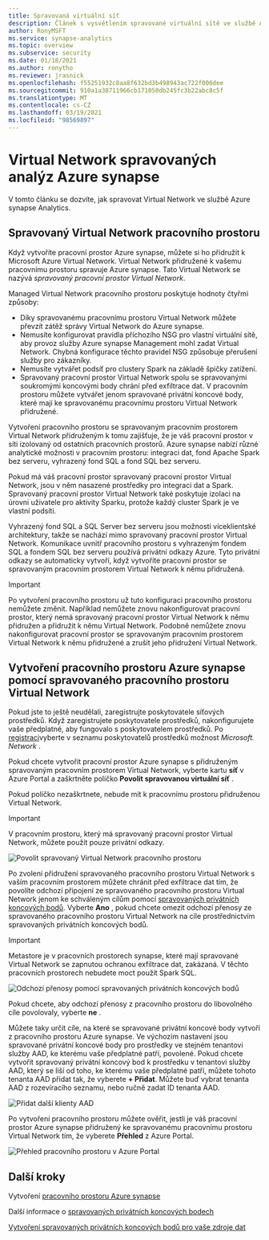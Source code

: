 ```yaml
---
title: Spravovaná virtuální síť
description: Článek s vysvětlením spravované virtuální sítě ve službě Azure synapse Analytics
author: RonyMSFT
ms.service: synapse-analytics
ms.topic: overview
ms.subservice: security
ms.date: 01/18/2021
ms.author: ronytho
ms.reviewer: jrasnick
ms.openlocfilehash: f55251932c8aa8f632bd3b498943ac722f006dee
ms.sourcegitcommit: 910a1a38711966cb171050db245fc3b22abc8c5f
ms.translationtype: MT
ms.contentlocale: cs-CZ
ms.lasthandoff: 03/19/2021
ms.locfileid: "98569897"
---
```

# <a name="azure-synapse-analytics-managed-virtual-network"></a>Virtual Network spravovaných analýz Azure synapse

V tomto článku se dozvíte, jak spravovat Virtual Network ve službě Azure synapse Analytics.

## <a name="managed-workspace-virtual-network"></a>Spravovaný Virtual Network pracovního prostoru

Když vytvoříte pracovní prostor Azure synapse, můžete si ho přidružit k Microsoft Azure Virtual Network. Virtual Network přidružené k vašemu pracovnímu prostoru spravuje Azure synapse. Tato Virtual Network se nazývá *spravovaný pracovní prostor Virtual Network*.

Managed Virtual Network pracovního prostoru poskytuje hodnoty čtyřmi způsoby:

- Díky spravovanému pracovnímu prostoru Virtual Network můžete převzít zátěž správy Virtual Network do Azure synapse.
- Nemusíte konfigurovat pravidla příchozího NSG pro vlastní virtuální sítě, aby provoz služby Azure synapse Management mohl zadat Virtual Network. Chybná konfigurace těchto pravidel NSG způsobuje přerušení služby pro zákazníky.
- Nemusíte vytvářet podsíť pro clustery Spark na základě špičky zatížení.
- Spravovaný pracovní prostor Virtual Network spolu se spravovanými soukromými koncovými body chrání před exfiltrace dat. V pracovním prostoru můžete vytvářet jenom spravované privátní koncové body, které mají ke spravovanému pracovnímu prostoru Virtual Network přidružené.

Vytvoření pracovního prostoru se spravovaným pracovním prostorem Virtual Network přidruženým k tomu zajišťuje, že je váš pracovní prostor v síti izolovaný od ostatních pracovních prostorů. Azure synapse nabízí různé analytické možnosti v pracovním prostoru: integraci dat, fond Apache Spark bez serveru, vyhrazený fond SQL a fond SQL bez serveru.

Pokud má váš pracovní prostor spravovaný pracovní prostor Virtual Network, jsou v něm nasazené prostředky pro integraci dat a Spark. Spravovaný pracovní prostor Virtual Network také poskytuje izolaci na úrovni uživatele pro aktivity Sparku, protože každý cluster Spark je ve vlastní podsíti.

Vyhrazený fond SQL a SQL Server bez serveru jsou možnosti víceklientské architektury, takže se nachází mimo spravovaný pracovní prostor Virtual Network. Komunikace uvnitř pracovního prostoru s vyhrazeným fondem SQL a fondem SQL bez serveru používá privátní odkazy Azure. Tyto privátní odkazy se automaticky vytvoří, když vytvoříte pracovní prostor se spravovaným pracovním prostorem Virtual Network k němu přidružená.

>[!IMPORTANT]
>Po vytvoření pracovního prostoru už tuto konfiguraci pracovního prostoru nemůžete změnit. Například nemůžete znovu nakonfigurovat pracovní prostor, který nemá spravovaný pracovní prostor Virtual Network k němu přidružen a přidružit k němu Virtual Network. Podobně nemůžete znovu nakonfigurovat pracovní prostor se spravovaným pracovním prostorem Virtual Network k němu přidružené a zrušit jeho přidružení Virtual Network.

## <a name="create-an-azure-synapse-workspace-with-a-managed-workspace-virtual-network"></a>Vytvoření pracovního prostoru Azure synapse pomocí spravovaného pracovního prostoru Virtual Network

Pokud jste to ještě neudělali, zaregistrujte poskytovatele síťových prostředků. Když zaregistrujete poskytovatele prostředků, nakonfigurujete vaše předplatné, aby fungovalo s poskytovatelem prostředků. Po [registraci](../../azure-resource-manager/management/resource-providers-and-types.md)vyberte v seznamu poskytovatelů prostředků možnost *Microsoft. Network* .

Pokud chcete vytvořit pracovní prostor Azure synapse s přidruženým spravovaným pracovním prostorem Virtual Network, vyberte kartu **síť** v Azure Portal a zaškrtněte políčko **Povolit spravovanou virtuální síť** .

Pokud políčko nezaškrtnete, nebude mít k pracovnímu prostoru přidruženou Virtual Network.

>[!IMPORTANT]
>V pracovním prostoru, který má spravovaný pracovní prostor Virtual Network, můžete použít pouze privátní odkazy.

![Povolit spravovaný Virtual Network pracovního prostoru](./media/synapse-workspace-managed-vnet/enable-managed-vnet-1.png)

Po zvolení přidružení spravovaného pracovního prostoru Virtual Network s vaším pracovním prostorem můžete chránit před exfiltrace dat tím, že povolíte odchozí připojení ze spravovaného pracovního prostoru Virtual Network jenom ke schváleným cílům pomocí [spravovaných privátních koncových bodů](./synapse-workspace-managed-private-endpoints.md). Vyberte **Ano** , pokud chcete omezit odchozí přenosy ze spravovaného pracovního prostoru Virtual Network na cíle prostřednictvím spravovaných privátních koncových bodů. 


>[!IMPORTANT]
>Metastore je v pracovních prostorech synapse, které mají spravované Virtual Network se zapnutou ochranou exfiltrace dat, zakázaná. V těchto pracovních prostorech nebudete moct použít Spark SQL.

![Odchozí přenosy pomocí spravovaných privátních koncových bodů](./media/synapse-workspace-managed-vnet/select-outbound-connectivity.png)

Pokud chcete, aby odchozí přenosy z pracovního prostoru do libovolného cíle povolovaly, vyberte **ne** .

Můžete taky určit cíle, na které se spravované privátní koncové body vytvoří z pracovního prostoru Azure synapse. Ve výchozím nastavení jsou spravované privátní koncové body pro prostředky ve stejném tenantovi služby AAD, ke kterému vaše předplatné patří, povolené. Pokud chcete vytvořit spravovaný privátní koncový bod k prostředku v tenantovi služby AAD, který se liší od toho, ke kterému vaše předplatné patří, můžete tohoto tenanta AAD přidat tak, že vyberete **+ Přidat**. Můžete buď vybrat tenanta AAD z rozevíracího seznamu, nebo ručně zadat ID tenanta AAD.

![Přidat další klienty AAD](./media/synapse-workspace-managed-vnet/add-additional-azure-active-directory-tenants.png)

Po vytvoření pracovního prostoru můžete ověřit, jestli je váš pracovní prostor Azure synapse přidružený ke spravovanému pracovnímu prostoru Virtual Network tím, že vyberete **Přehled** z Azure Portal.

![Přehled pracovního prostoru v Azure Portal](./media/synapse-workspace-managed-vnet/enable-managed-vnet-2.png)

## <a name="next-steps"></a>Další kroky

Vytvoření [pracovního prostoru Azure synapse](../quickstart-create-workspace.md)

Další informace o [spravovaných privátních koncových bodech](./synapse-workspace-managed-private-endpoints.md)

[Vytvoření spravovaných privátních koncových bodů pro vaše zdroje dat](./how-to-create-managed-private-endpoints.md)
